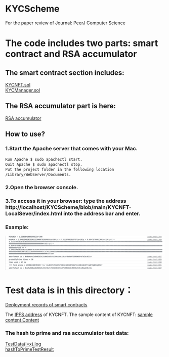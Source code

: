 # KYCScheme
  For the paper review of Journal: PeerJ Computer Science
 
# The code includes two parts: smart contract and RSA accumulator

 ## The smart contract section includes:
 [KYCNFT.sol](https://github.com/ferrarif1/KYCScheme/blob/main/KYCNFT-LocalSever/contracts/KYCNFT.sol "Heading link")  
 [KYCManager.sol](https://github.com/ferrarif1/KYCScheme/blob/main/KYCNFT-LocalSever/contracts/KYCManager.sol "Heading link")
 
 ## The RSA accumulator part is here: 
 [RSA accumulator](https://github.com/ferrarif1/KYCScheme/blob/main/KYCNFT-LocalSever/index.html "Heading link")
 
 ## How to use?
 ### 1.Start the Apache server that comes with your Mac.  
    Run Apache $ sudo apachectl start.  
    Quit Apache $ sudo apachectl stop.  
    Put the project folder in the following location /Library/WebServer/Documents.  
 ### 2.Open the browser console.  
 ### 3.To access it in your browser: type the address http://localhost/KYCScheme/blob/main/KYCNFT-LocalSever/index.html into the address bar and enter.  
  ### Example:
  <div align=center><img src="https://github.com/ferrarif1/KYCScheme/blob/main/KYCNFT-LocalSever/src/pictures/example.png" width="780px"></div>  
    
# Test data is in this directory：
[Deployment records of smart contracts](https://github.com/ferrarif1/KYCScheme/blob/main/Data/Deploy%20smart%20contract.docx "Heading link")  

The [IPFS address](https://gateway.pinata.cloud/ipfs/QmWC7L3Nb2ohLvJoUCqxFtufqAM23Bs8rEw1tRzw1WV7S6 "Heading link") of KYCNFT. 
The sample content of KYCNFT: [sample content Content](https://github.com/ferrarif1/KYCScheme/blob/main/Data/KYCNFTContent.json "Heading link")  
    
### The hash to prime and rsa accumulator test data:  
[TestData(l=x).log](https://github.com/ferrarif1/KYCScheme/tree/main/Data "Heading link")  
[hashToPrimeTestResult](https://github.com/ferrarif1/KYCScheme/blob/main/Data/hashToPrimeTestResult.txt "Heading link")    
